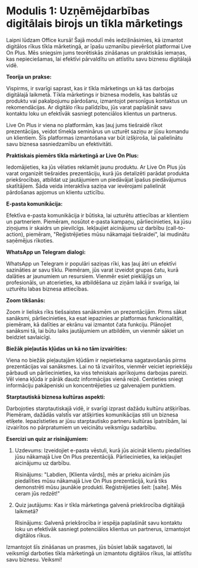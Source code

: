# **Modulis 1: Uzņēmējdarbības digitālais birojs un tīkla mārketings**

Laipni lūdzam Office kursā! Šajā modulī mēs iedziļināsimies, kā izmantot digitālos rīkus tīkla mārketingā, ar īpašu uzmanību pievēršot platformai Live On Plus. Mēs sniegsim jums teorētiskās zināšanas un praktiskās iemaņas, kas nepieciešamas, lai efektīvi pārvaldītu un attīstītu savu biznesu digitālajā vidē.

**Teorija un prakse:**

Vispirms, ir svarīgi saprast, kas ir tīkla mārketings un kā tas darbojas digitālajā laikmetā. Tīkla mārketings ir biznesa modelis, kas balstās uz produktu vai pakalpojumu pārdošanu, izmantojot personīgus kontaktus un rekomendācijas. Ar digitālo rīku palīdzību, jūs varat paplašināt savu kontaktu loku un efektīvāk sasniegt potenciālos klientus un partnerus.

Live On Plus ir viena no platformām, kas ļauj jums tiešraidē rīkot prezentācijas, veidot tīmekļa seminārus un uzturēt saziņu ar jūsu komandu un klientiem. Šīs platformas izmantošana var būt izšķiroša, lai palielinātu savu biznesa sasniedzamību un efektivitāti.

**Praktiskais piemērs tīkla mārketingā ar Live On Plus:**

Iedomājieties, ka jūs vēlaties reklamēt jaunu produktu. Ar Live On Plus jūs varat organizēt tiešraides prezentāciju, kurā jūs detalizēti parādat produkta priekšrocības, atbildat uz jautājumiem un piedāvājat īpašus piedāvājumus skatītājiem. Šāda veida interaktīva saziņa var ievērojami palielināt pārdošanas apjomus un klientu uzticību.

**E-pasta komunikācija:**

Efektīva e-pasta komunikācija ir būtiska, lai uzturētu attiecības ar klientiem un partneriem. Piemēram, nosūtot e-pasta kampaņu, pārliecinieties, ka jūsu ziņojums ir skaidrs un pievilcīgs. Iekļaujiet aicinājumu uz darbību (call-to-action), piemēram, "Reģistrējieties mūsu nākamajai tiešraidei", lai mudinātu saņēmējus rīkoties.

**WhatsApp un Telegram dialogi:**

WhatsApp un Telegram ir populāri saziņas rīki, kas ļauj ātri un efektīvi sazināties ar savu tīklu. Piemēram, jūs varat izveidot grupas čatu, kurā dalāties ar jaunumiem un resursiem. Vienmēr esiet pieklājīgs un profesionāls, un atcerieties, ka atbildēšana uz ziņām laikā ir svarīga, lai uzturētu labas biznesa attiecības.

**Zoom tikšanās:**

Zoom ir lielisks rīks tiešsaistes sanāksmēm un prezentācijām. Pirms sākat sanāksmi, pārliecinieties, ka esat iepazinies ar platformas funkcionalitāti, piemēram, kā dalīties ar ekrānu vai izmantot čata funkciju. Plānojiet sanāksmi tā, lai būtu laiks jautājumiem un atbildēm, un vienmēr sākiet un beidziet savlaicīgi.

**Biežāk pieļautās kļūdas un kā no tām izvairīties:**

Viena no biežāk pieļautajām kļūdām ir nepietiekama sagatavošanās pirms prezentācijas vai sanāksmes. Lai no tā izvairītos, vienmēr veiciet iepriekšēju pārbaudi un pārliecinieties, ka viss tehniskais aprīkojums darbojas pareizi. Vēl viena kļūda ir pārāk daudz informācijas vienā reizē. Centieties sniegt informāciju pakāpeniski un koncentrējieties uz galvenajiem punktiem.

**Starptautiskā biznesa kultūras aspekti:**

Darbojoties starptautiskajā vidē, ir svarīgi izprast dažādu kultūru atšķirības. Piemēram, dažādās valstīs var atšķirties komunikācijas stili un biznesa etiķete. Iepazīstieties ar jūsu starptautisko partneru kultūras īpatnībām, lai izvairītos no pārpratumiem un veicinātu veiksmīgu sadarbību.

**Esercizi un quiz ar risinājumiem:**

1. Uzdevums: Izveidojiet e-pasta vēstuli, kurā jūs aicināt klientu piedalīties jūsu nākamajā Live On Plus prezentācijā. Pārliecinieties, ka iekļaujiet aicinājumu uz darbību.

   Risinājums: 
   "Labdien, [Klienta vārds], mēs ar prieku aicinām jūs piedalīties mūsu nākamajā Live On Plus prezentācijā, kurā tiks demonstrēti mūsu jaunākie produkti. Reģistrējieties šeit: [saite]. Mēs ceram jūs redzēt!"

2. Quiz jautājums: Kas ir tīkla mārketinga galvenā priekšrocība digitālajā laikmetā?

   Risinājums: Galvenā priekšrocība ir iespēja paplašināt savu kontaktu loku un efektīvāk sasniegt potenciālos klientus un partnerus, izmantojot digitālos rīkus.

Izmantojot šīs zināšanas un prasmes, jūs būsiet labāk sagatavoti, lai veiksmīgi darboties tīkla mārketingā un izmantotu digitālos rīkus, lai attīstītu savu biznesu. Veiksmi!